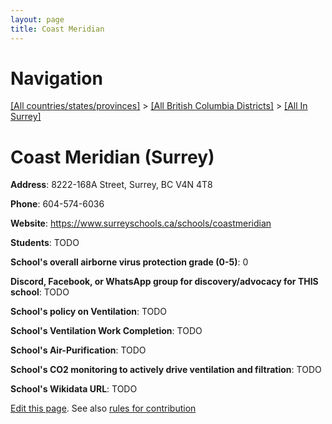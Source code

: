```yaml
---
layout: page
title: Coast Meridian
---
```

# Navigation

[[All countries/states/provinces]](../../..) > [[All British Columbia Districts]](../..) > [[All In Surrey]](..)

# Coast Meridian (Surrey)

**Address**: 8222-168A Street, Surrey, BC V4N 4T8

**Phone**: 604-574-6036

**Website**: <https://www.surreyschools.ca/schools/coastmeridian>

**Students**: TODO

**School's overall airborne virus protection grade (0-5)**: 0

**Discord, Facebook, or WhatsApp group for discovery/advocacy for THIS school**: TODO

**School's policy on Ventilation**: TODO

**School's Ventilation Work Completion**: TODO

**School's Air-Purification**: TODO

**School's CO2 monitoring to actively drive ventilation and filtration**: TODO

**School's Wikidata URL**: TODO


[Edit this page](https://github.com/ventilate-schools/BC/edit/main/./Surrey/Coast_Meridian.md). See also [rules for contribution](../../../contribution-rules/)